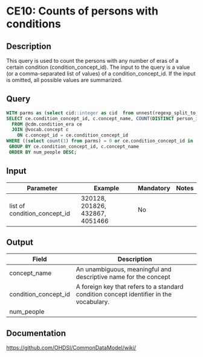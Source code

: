 <!---
Group:condition era
Name:CE10 Counts of persons with conditions
Author:Patrick Ryan
CDM Version: 5.3
-->

# CE10: Counts of persons with conditions

## Description
This query is used to count the persons with any number of eras of a certain condition (condition_concept_id). The input to the query is a value (or a comma-separated list of values) of a condition_concept_id. If the input is omitted, all possible values are summarized.

## Query

```sql
WITH parms as (select cid::integer as cid  from unnest(regexp_split_to_array( nullif($1::text, '')::text, '\s*,\s*')) as cid)
SELECT ce.condition_concept_id, c.concept_name, COUNT(DISTINCT person_id)::integer AS num_people
  FROM @cdm.condition_era ce
  JOIN @vocab.concept c
    ON c.concept_id = ce.condition_concept_id
WHERE ((select count(1) from parms) = 0 or ce.condition_concept_id in  (select cid from parms) )
 GROUP BY ce.condition_concept_id, c.concept_name
 ORDER BY num_people DESC;
```
## Input

|  Parameter |  Example |  Mandatory |  Notes |
| --- | --- | --- | --- |
| list of condition_concept_id |  320128, 201826, 432867, 4051466 | No |   |

## Output

|  Field |  Description |
| --- | --- |
| concept_name | An unambiguous, meaningful and descriptive name for the concept |
| condition_concept_id | A foreign key that refers to a standard condition concept identifier in the vocabulary. |
| num_people |   |


## Documentation
https://github.com/OHDSI/CommonDataModel/wiki/
